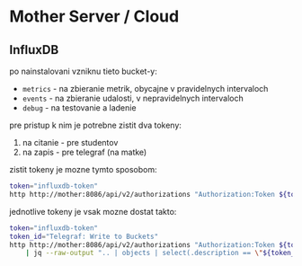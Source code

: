 # Mother Server / Cloud


## InfluxDB

po nainstalovani vzniknu tieto bucket-y:

* `metrics` - na zbieranie metrik, obycajne v pravidelnych intervaloch
* `events` - na zbieranie udalosti, v nepravidelnych intervaloch
* `debug` - na testovanie a ladenie

pre pristup k nim je potrebne zistit dva tokeny:

1. na citanie - pre studentov
2. na zapis - pre telegraf (na matke)

zistit tokeny je mozne tymto sposobom:

```bash
token="influxdb-token"
http http://mother:8086/api/v2/authorizations "Authorization:Token ${token}"
```

jednotlive tokeny je vsak mozne dostat takto:

```bash
token="influxdb-token"
token_id="Telegraf: Write to Buckets"
http http://mother:8086/api/v2/authorizations "Authorization:Token ${token}" \
    | jq --raw-output ".. | objects | select(.description == \"${token_id}\") | .token"
```
